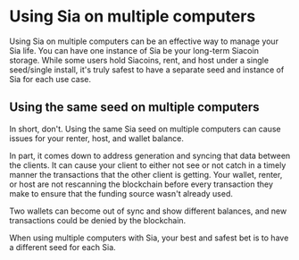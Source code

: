 # Using Sia on multiple computers

Using Sia on multiple computers can be an effective way to manage your Sia life. You can have one instance of Sia be your long-term Siacoin storage. While some users hold Siacoins, rent, and host under a single seed/single install, it's truly safest to have a separate seed and instance of Sia for each use case.

## Using the same seed on multiple computers

In short, don't. Using the same Sia seed on multiple computers can cause issues for your renter, host, and wallet balance.

In part, it comes down to address generation and syncing that data between the clients. It can cause your client to either not see or not catch in a timely manner the transactions that the other client is getting. Your wallet, renter, or host are not rescanning the blockchain before every transaction they make to ensure that the funding source wasn't already used.

Two wallets can become out of sync and show different balances, and new transactions could be denied by the blockchain.

When using multiple computers with Sia, your best and safest bet is to have a different seed for each Sia.

